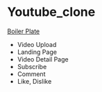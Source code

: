 # Youtube_clone

[Boiler Plate](https://github.com/jaewonhimnae/boilerplate-mern-stack)

- Video Upload
- Landing Page
- Video Detail Page
- Subscribe
- Comment
- Like, Dislike
